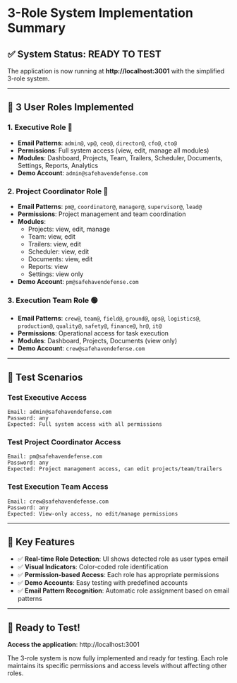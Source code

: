 # 3-Role System Implementation Summary

## ✅ **System Status: READY TO TEST**

The application is now running at **http://localhost:3001** with the simplified 3-role system.

---

## 🔐 **3 User Roles Implemented**

### **1. Executive Role** 🔴
- **Email Patterns**: `admin@`, `vp@`, `ceo@`, `director@`, `cfo@`, `cto@`
- **Permissions**: Full system access (view, edit, manage all modules)
- **Modules**: Dashboard, Projects, Team, Trailers, Scheduler, Documents, Settings, Reports, Analytics
- **Demo Account**: `admin@safehavendefense.com`

### **2. Project Coordinator Role** 🔵
- **Email Patterns**: `pm@`, `coordinator@`, `manager@`, `supervisor@`, `lead@`
- **Permissions**: Project management and team coordination
- **Modules**: 
  - Projects: view, edit, manage
  - Team: view, edit
  - Trailers: view, edit
  - Scheduler: view, edit
  - Documents: view, edit
  - Reports: view
  - Settings: view only
- **Demo Account**: `pm@safehavendefense.com`

### **3. Execution Team Role** 🟢
- **Email Patterns**: `crew@`, `team@`, `field@`, `ground@`, `ops@`, `logistics@`, `production@`, `quality@`, `safety@`, `finance@`, `hr@`, `it@`
- **Permissions**: Operational access for task execution
- **Modules**: Dashboard, Projects, Documents (view only)
- **Demo Account**: `crew@safehavendefense.com`

---

## 🧪 **Test Scenarios**

### **Test Executive Access**
```
Email: admin@safehavendefense.com
Password: any
Expected: Full system access with all permissions
```

### **Test Project Coordinator Access**
```
Email: pm@safehavendefense.com
Password: any
Expected: Project management access, can edit projects/team/trailers
```

### **Test Execution Team Access**
```
Email: crew@safehavendefense.com
Password: any
Expected: View-only access, no edit/manage permissions
```

---

## 🎯 **Key Features**

- ✅ **Real-time Role Detection**: UI shows detected role as user types email
- ✅ **Visual Indicators**: Color-coded role identification
- ✅ **Permission-based Access**: Each role has appropriate permissions
- ✅ **Demo Accounts**: Easy testing with predefined accounts
- ✅ **Email Pattern Recognition**: Automatic role assignment based on email patterns

---

## 🚀 **Ready to Test!**

**Access the application**: http://localhost:3001

The 3-role system is now fully implemented and ready for testing. Each role maintains its specific permissions and access levels without affecting other roles.
